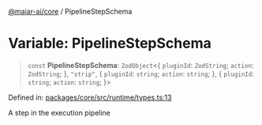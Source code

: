 [@maiar-ai/core](../index.md) / PipelineStepSchema

# Variable: PipelineStepSchema

> `const` **PipelineStepSchema**: `ZodObject`\<\{ `pluginId`: `ZodString`; `action`: `ZodString`; \}, `"strip"`, \{ `pluginId`: `string`; `action`: `string`; \}, \{ `pluginId`: `string`; `action`: `string`; \}\>

Defined in: [packages/core/src/runtime/types.ts:13](https://github.com/UraniumCorporation/maiar-ai/blob/main/packages/core/src/runtime/types.ts#L13)

A step in the execution pipeline
